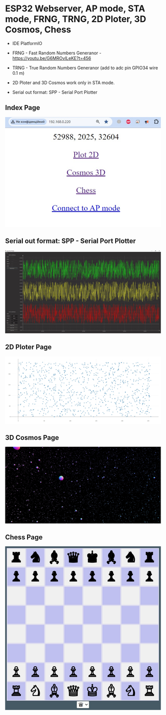 # ESP32 Webserver, AP mode, STA mode, FRNG, TRNG, 2D Ploter, 3D Cosmos, Chess

- IDE PlatformIO

- FRNG - Fast Random Numbers Generanor - https://youtu.be/G6MROvlLeKE?t=456
- TRNG - True Random Numbers Generanor (add to adc pin GPIO34 wire 0.1 m)
- 2D Ploter and 3D Cosmos work only in STA mode.
- Serial out format: SPP - Serial Port Plotter

## Index Page
![Index Page](https://github.com/foxjony/esp32-server/blob/main/IMG/1.jpg)

## Serial out format: SPP - Serial Port Plotter
![SPP](https://github.com/foxjony/esp32-server/blob/main/IMG/2.jpg)

## 2D Ploter Page
![2D Ploter Page](https://github.com/foxjony/esp32-server/blob/main/IMG/3.jpg)

## 3D Cosmos Page
![3D Cosmos Page](https://github.com/foxjony/esp32-server/blob/main/IMG/4.jpg)

## Chess Page
![Chess Page](https://github.com/foxjony/esp32-server/blob/main/IMG/5.jpg)
